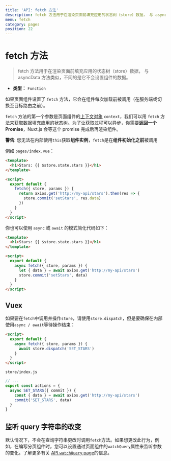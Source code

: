 ```yaml
---
title: 'API: fetch 方法'
description: fetch 方法用于在渲染页面前填充应用的状态树（store）数据， 与 asyncData 方法类似，不同的是它不会设置组件的数据。
menu: fetch
category: pages
position: 22
---
```


# fetch 方法

> fetch 方法用于在渲染页面前填充应用的状态树（store）数据， 与 asyncData 方法类似，不同的是它不会设置组件的数据。

- **类型：** `Function`

如果页面组件设置了 `fetch` 方法，它会在组件每次加载前被调用（在服务端或切换至目标路由之前）。

`fetch` 方法的第一个参数是页面组件的[上下文对象](/api/#上下文对象) `context`，我们可以用 `fetch` 方法来获取数据填充应用的状态树。为了让获取过程可以异步，你需要**返回一个 Promise**，Nuxt.js 会等这个 promise 完成后再渲染组件。

<div class="Alert Alert--orange">

**警告**: 您无法在内部使用`this`获取**组件实例**，`fetch`是在**组件初始化之前**被调用

</div>

例如 `pages/index.vue`：

```html
<template>
  <h1>Stars: {{ $store.state.stars }}</h1>
</template>

<script>
  export default {
    fetch({ store, params }) {
      return axios.get('http://my-api/stars').then(res => {
        store.commit('setStars', res.data)
      })
    }
  }
</script>
```

你也可以使用 `async` 或 `await` 的模式简化代码如下：

```html
<template>
  <h1>Stars: {{ $store.state.stars }}</h1>
</template>

<script>
  export default {
    async fetch({ store, params }) {
      let { data } = await axios.get('http://my-api/stars')
      store.commit('setStars', data)
    }
  }
</script>
```

## Vuex

如果要在`fetch`中调用并操作`store`，请使用`store.dispatch`，但是要确保在内部使用`async / await`等待操作结束：

```html
<script>
  export default {
    async fetch({ store, params }) {
      await store.dispatch('SET_STARS')
    }
  }
</script>
```

`store/index.js`

```js
// ...
export const actions = {
  async SET_STARS({ commit }) {
    const { data } = await axios.get('http://my-api/stars')
    commit('SET_STARS', data)
  }
}
```

## 监听 query 字符串的改变

默认情况下，不会在查询字符串更改时调用`fetch`方法。如果想更改此行为，例如，在编写分页组件时，您可以设置通过页面组件的`watchQuery`属性来监听参数的变化。了解更多有关 [API `watchQuery` page](/api/pages-watchquery)的信息。
